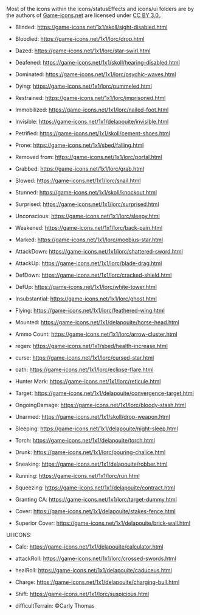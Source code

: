 Most of the icons within the icons/statusEffects and icons/ui folders are by the authors of [Game-icons.net](https://game-icons.net/) are licensed under [CC BY 3.0.](https://creativecommons.org/licenses/by/3.0/legalcode).


* Blinded:			https://game-icons.net/1x1/skoll/sight-disabled.html
* Bloodied:			https://game-icons.net/1x1/lorc/drop.html
* Dazed:			https://game-icons.net/1x1/lorc/star-swirl.html
* Deafened:			https://game-icons.net/1x1/skoll/hearing-disabled.html
* Dominated:		https://game-icons.net/1x1/lorc/psychic-waves.html
* Dying:			https://game-icons.net/1x1/lorc/pummeled.html
* Restrained:		https://game-icons.net/1x1/lorc/imprisoned.html
* Immobilized:		https://game-icons.net/1x1/lorc/nailed-foot.html
* Invisible:		https://game-icons.net/1x1/delapouite/invisible.html
* Petrified:		https://game-icons.net/1x1/skoll/cement-shoes.html
* Prone:			https://game-icons.net/1x1/sbed/falling.html
* Removed from: 	https://game-icons.net/1x1/lorc/portal.html
* Grabbed:			https://game-icons.net/1x1/lorc/grab.html
* Slowed:			https://game-icons.net/1x1/lorc/snail.html
* Stunned:			https://game-icons.net/1x1/skoll/knockout.html
* Surprised:		https://game-icons.net/1x1/lorc/surprised.html
* Unconscious:  	https://game-icons.net/1x1/lorc/sleepy.html
* Weakened:			https://game-icons.net/1x1/lorc/back-pain.html

* Marked:			https://game-icons.net/1x1/lorc/moebius-star.html

* AttackDown:		https://game-icons.net/1x1/lorc/shattered-sword.html
* AttackUp:			https://game-icons.net/1x1/lorc/blade-drag.html
* DefDown:			https://game-icons.net/1x1/lorc/cracked-shield.html
* DefUp:			https://game-icons.net/1x1/lorc/white-tower.html
* Insubstantial:	https://game-icons.net/1x1/lorc/ghost.html
* Flying:			https://game-icons.net/1x1/lorc/feathered-wing.html
* Mounted:			https://game-icons.net/1x1/delapouite/horse-head.html
* Ammo Count:		https://game-icons.net/1x1/lorc/arrow-cluster.html
* regen:			https://game-icons.net/1x1/sbed/health-increase.html
* curse:			https://game-icons.net/1x1/lorc/cursed-star.html
* oath:				https://game-icons.net/1x1/lorc/eclipse-flare.html
* Hunter Mark:		https://game-icons.net/1x1/lorc/reticule.html
* Target:			https://game-icons.net/1x1/delapouite/convergence-target.html
* OngoingDamage:	https://game-icons.net/1x1/lorc/bloody-stash.html

* Unarmed:			https://game-icons.net/1x1/skoll/drop-weapon.html
* Sleeping:			https://game-icons.net/1x1/delapouite/night-sleep.html
* Torch:			https://game-icons.net/1x1/delapouite/torch.html
* Drunk:			https://game-icons.net/1x1/lorc/pouring-chalice.html
* Sneaking:			https://game-icons.net/1x1/delapouite/robber.html

* Running:			https://game-icons.net/1x1/lorc/run.html
* Squeezing:		https://game-icons.net/1x1/delapouite/contract.html
* Granting CA:		https://game-icons.net/1x1/lorc/target-dummy.html
* Cover:			https://game-icons.net/1x1/delapouite/stakes-fence.html
* Superior Cover:	https://game-icons.net/1x1/delapouite/brick-wall.html

UI ICONS:
* Calc:				https://game-icons.net/1x1/delapouite/calculator.html
* attackRoll:		https://game-icons.net/1x1/lorc/crossed-swords.html
* healRoll:			https://game-icons.net/1x1/delapouite/caduceus.html
* Charge:           https://game-icons.net/1x1/delapouite/charging-bull.html
* Shift:            https://game-icons.net/1x1/lorc/suspicious.html

* difficultTerrain: ©Carly Thomas